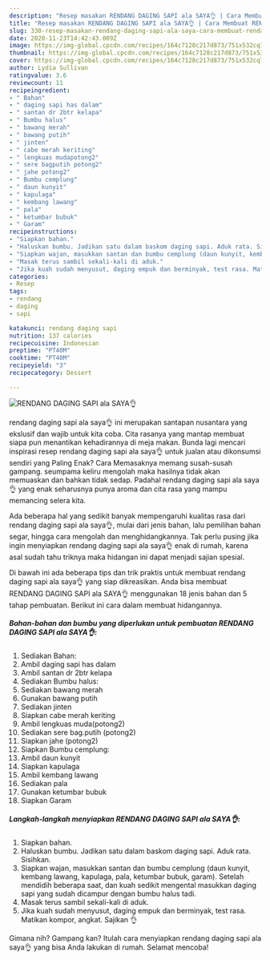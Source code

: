 ```yaml
---
description: "Resep masakan RENDANG DAGING SAPI ala SAYA👌 | Cara Membuat RENDANG DAGING SAPI ala SAYA👌 Yang Lezat Sekali"
title: "Resep masakan RENDANG DAGING SAPI ala SAYA👌 | Cara Membuat RENDANG DAGING SAPI ala SAYA👌 Yang Lezat Sekali"
slug: 330-resep-masakan-rendang-daging-sapi-ala-saya-cara-membuat-rendang-daging-sapi-ala-saya-yang-lezat-sekali
date: 2020-11-23T14:42:43.009Z
image: https://img-global.cpcdn.com/recipes/164c7128c217d873/751x532cq70/rendang-daging-sapi-ala-saya👌-foto-resep-utama.jpg
thumbnail: https://img-global.cpcdn.com/recipes/164c7128c217d873/751x532cq70/rendang-daging-sapi-ala-saya👌-foto-resep-utama.jpg
cover: https://img-global.cpcdn.com/recipes/164c7128c217d873/751x532cq70/rendang-daging-sapi-ala-saya👌-foto-resep-utama.jpg
author: Lydia Sullivan
ratingvalue: 3.6
reviewcount: 11
recipeingredient:
- " Bahan"
- " daging sapi has dalam"
- " santan dr 2btr kelapa"
- " Bumbu halus"
- " bawang merah"
- " bawang putih"
- " jinten"
- " cabe merah keriting"
- " lengkuas mudapotong2"
- " sere bagputih potong2"
- " jahe potong2"
- " Bumbu cemplung"
- " daun kunyit"
- " kapulaga"
- " kembang lawang"
- " pala"
- " ketumbar bubuk"
- " Garam"
recipeinstructions:
- "Siapkan bahan."
- "Haluskan bumbu. Jadikan satu dalam baskom daging sapi. Aduk rata. Sisihkan."
- "Siapkan wajan, masukkan santan dan bumbu cemplung (daun kunyit, kembang lawang, kapulaga, pala, ketumbar bubuk, garam). Setelah mendidih beberapa saat, dan kuah sedikit mengental masukkan daging sapi yang sudah dicampur dengan bumbu halus tadi."
- "Masak terus sambil sekali-kali di aduk."
- "Jika kuah sudah menyusut, daging empuk dan berminyak, test rasa. Matikan kompor, angkat. Sajikan 👌"
categories:
- Resep
tags:
- rendang
- daging
- sapi

katakunci: rendang daging sapi 
nutrition: 137 calories
recipecuisine: Indonesian
preptime: "PT40M"
cooktime: "PT40M"
recipeyield: "3"
recipecategory: Dessert

---
```



![RENDANG DAGING SAPI ala SAYA👌](https://img-global.cpcdn.com/recipes/164c7128c217d873/751x532cq70/rendang-daging-sapi-ala-saya👌-foto-resep-utama.jpg)


rendang daging sapi ala saya👌 ini merupakan santapan nusantara yang ekslusif dan wajib untuk kita coba. Cita rasanya yang mantap membuat siapa pun menantikan kehadirannya di meja makan.
Bunda lagi mencari inspirasi resep rendang daging sapi ala saya👌 untuk jualan atau dikonsumsi sendiri yang Paling Enak? Cara Memasaknya memang susah-susah gampang. seumpama keliru mengolah maka hasilnya tidak akan memuaskan dan bahkan tidak sedap. Padahal rendang daging sapi ala saya👌 yang enak seharusnya punya aroma dan cita rasa yang mampu memancing selera kita.

Ada beberapa hal yang sedikit banyak mempengaruhi kualitas rasa dari rendang daging sapi ala saya👌, mulai dari jenis bahan, lalu pemilihan bahan segar, hingga cara mengolah dan menghidangkannya. Tak perlu pusing jika ingin menyiapkan rendang daging sapi ala saya👌 enak di rumah, karena asal sudah tahu triknya maka hidangan ini dapat menjadi sajian spesial.




Di bawah ini ada beberapa tips dan trik praktis untuk membuat rendang daging sapi ala saya👌 yang siap dikreasikan. Anda bisa membuat RENDANG DAGING SAPI ala SAYA👌 menggunakan 18 jenis bahan dan 5 tahap pembuatan. Berikut ini cara dalam membuat hidangannya.

<!--inarticleads1-->

##### Bahan-bahan dan bumbu yang diperlukan untuk pembuatan RENDANG DAGING SAPI ala SAYA👌:

1. Sediakan  Bahan:
1. Ambil  daging sapi has dalam
1. Ambil  santan dr 2btr kelapa
1. Sediakan  Bumbu halus:
1. Sediakan  bawang merah
1. Gunakan  bawang putih
1. Sediakan  jinten
1. Siapkan  cabe merah keriting
1. Ambil  lengkuas muda(potong2)
1. Sediakan  sere bag.putih (potong2)
1. Siapkan  jahe (potong2)
1. Siapkan  Bumbu cemplung:
1. Ambil  daun kunyit
1. Siapkan  kapulaga
1. Ambil  kembang lawang
1. Sediakan  pala
1. Gunakan  ketumbar bubuk
1. Siapkan  Garam




<!--inarticleads2-->

##### Langkah-langkah menyiapkan RENDANG DAGING SAPI ala SAYA👌:

1. Siapkan bahan.
1. Haluskan bumbu. Jadikan satu dalam baskom daging sapi. Aduk rata. Sisihkan.
1. Siapkan wajan, masukkan santan dan bumbu cemplung (daun kunyit, kembang lawang, kapulaga, pala, ketumbar bubuk, garam). Setelah mendidih beberapa saat, dan kuah sedikit mengental masukkan daging sapi yang sudah dicampur dengan bumbu halus tadi.
1. Masak terus sambil sekali-kali di aduk.
1. Jika kuah sudah menyusut, daging empuk dan berminyak, test rasa. Matikan kompor, angkat. Sajikan 👌




Gimana nih? Gampang kan? Itulah cara menyiapkan rendang daging sapi ala saya👌 yang bisa Anda lakukan di rumah. Selamat mencoba!
